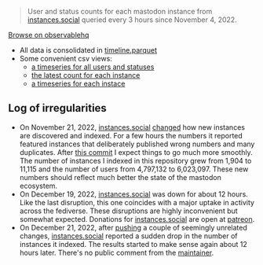 > User and status counts for each mastodon instance from [instances.social](https://instances.social) queried every 3 hours since November 4, 2022.

[Browse on observablehq](https://observablehq.com/@mauforonda/what-goes-on-in-mastodon)

- All data is consolidated in [timeline.parquet](data/timeline.parquet)
- Some convenient csv views:
  - [a timeseries for all users and statuses](data/mastodon.csv)
  - [the latest count for each instance](data/instances.csv)
  - [a timeseries for each instace](data/instance)
  
## Log of irregularities

- On November 21, 2022, [instances.social](https://github.com/TheKinrar/instances/) [changed](https://mastodon.xyz/@TheKinrar/109381846167480060) how new instances are discovered and indexed. For a few hours the numbers it reported featured instances that deliberately published wrong numbers and many duplicates. After [this commit](https://github.com/mauforonda/mastodon_timeline/commit/1e3a804565f82495c7e3a8ccb3906b780a6f157b) I expect things to go much more smoothly. The number of instances I indexed in this repository grew from 1,904 to 11,115 and the number of users from 4,797,132 to 6,023,097. These new numbers should reflect much better the state of the mastodon ecosystem.
- On December 19, 2022, [instances.social](https://instances.social/) was down for about 12 hours. Like the last disruption, this one coincides with a major uptake in activity across the fediverse. These disruptions are highly inconvenient but somewhat expected. Donations for [instances.social](https://github.com/TheKinrar/instances/) are open at [patreon](https://www.patreon.com/TheKinrar).
- On December 21, 2022, after [pushing](https://github.com/TheKinrar/instances/commit/e494fafd59a569af3c70b1ee95321c0d9ffc39a9) a couple of seemingly unrelated changes, [instances.social](https://instances.social) reported a sudden drop in the number of instances it indexed. The results started to make sense again about 12 hours later. There's no public comment from the [maintainer](https://mastodon.xyz/@TheKinrar/).
